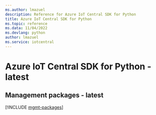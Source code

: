 ```yaml
---
ms.author: lmazuel
description: Reference for Azure IoT Central SDK for Python
title: Azure IoT Central SDK for Python
ms.topic: reference
ms.data: 11/04/2022
ms.devlang: python
author: lmazuel
ms.service: iotcentral
---
```

# Azure IoT Central SDK for Python - latest

## Management packages - latest
[!INCLUDE [mgmt-packages](iot-central-mgmt-index.md)]
